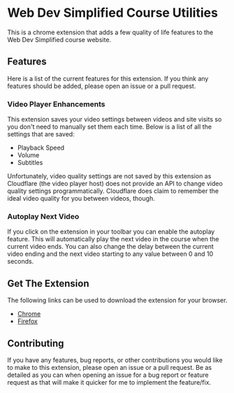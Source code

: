 # Web Dev Simplified Course Utilities

This is a chrome extension that adds a few quality of life features to the Web Dev Simplified course website.

## Features

Here is a list of the current features for this extension. If you think any features should be added, please open an issue or a pull request.

### Video Player Enhancements

This extension saves your video settings between videos and site visits so you don't need to manually set them each time. Below is a list of all the settings that are saved:

- Playback Speed
- Volume
- Subtitles

Unfortunately, video quality settings are not saved by this extension as Cloudflare (the video player host) does not provide an API to change video quality settings programmatically. Cloudflare does claim to remember the ideal video quality for you between videos, though.

### Autoplay Next Video

If you click on the extension in your toolbar you can enable the autoplay feature. This will automatically play the next video in the course when the current video ends. You can also change the delay between the current video ending and the next video starting to any value between 0 and 10 seconds.

## Get The Extension

The following links can be used to download the extension for your browser.

- [Chrome](https://chromewebstore.google.com/detail/web-dev-simplified-course/abcfjmcpkeglnadogjdbignmonjdklge)
- [Firefox](https://addons.mozilla.org/en-US/firefox/addon/wds-course-utilities/)

## Contributing

If you have any features, bug reports, or other contributions you would like to make to this extension, please open an issue or a pull request. Be as detailed as you can when opening an issue for a bug report or feature request as that will make it quicker for me to implement the feature/fix.
